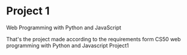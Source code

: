 # Project 1

Web Programming with Python and JavaScript

That's the project made according to the requirements form CS50 web programming with Python and Javascript Project1
